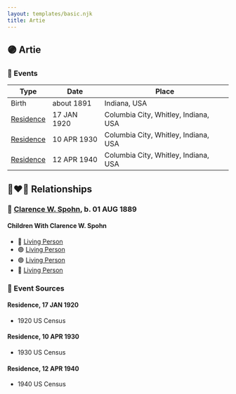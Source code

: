 ```yaml
---
layout: templates/basic.njk
title: Artie
---
```

## 🟣 Artie

### 📆 Events

Type | Date | Place
------ | ------ | ------
Birth | about 1891 | Indiana, USA
[Residence](#event-event-0) | 17 JAN 1920 | Columbia City, Whitley, Indiana, USA
[Residence](#event-event-1) | 10 APR 1930 | Columbia City, Whitley, Indiana, USA
[Residence](#event-event-2) | 12 APR 1940 | Columbia City, Whitley, Indiana, USA

## 👩‍❤️‍👨 Relationships

### 🔵 [Clarence W. Spohn](/people/6/64811370), b. 01 AUG 1889

#### Children With Clarence W. Spohn
* 🔵 [Living Person](/people/1/19086370)
* 🟣 [Living Person](/people/3/31480000)
* 🟣 [Living Person](/people/4/43811338)
* 🔵 [Living Person](/people/9/93500756)
### 📰 Event Sources

#### <a id="event-event-0"></a> Residence, 17 JAN 1920
* 1920 US Census

#### <a id="event-event-1"></a> Residence, 10 APR 1930
* 1930 US Census

#### <a id="event-event-2"></a> Residence, 12 APR 1940
* 1940 US Census
